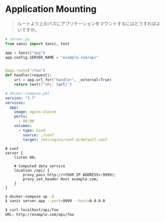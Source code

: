 # Application Mounting

> ルートより上のパスにアプリケーションをマウントするにはどうすればよいですか。

```python
# server.py
from sanic import Sanic, text

app = Sanic("app")
app.config.SERVER_NAME = "example.com/api"


@app.route("/foo")
def handler(request):
    url = app.url_for("handler", _external=True)
    return text(f"URL: {url}")
```

```yaml
# docker-compose.yml
version: "3.7"
services:
  app:
    image: nginx:alpine
    ports:
      - 80:80
    volumes:
      - type: bind
        source: ./conf
        target: /etc/nginx/conf.d/default.conf
```

```nginx
# conf
server {
    listen 80;

    # Computed data service
    location /api/ {
        proxy_pass http://<YOUR IP ADDRESS>:9999/;
        proxy_set_header Host example.com;
    }
}
```
```bash
$ docker-compose up -d
$ sanic server.app --port=9999 --host=0.0.0.0
```
```bash
$ curl localhost/api/foo
URL: http://example.com/api/foo
```
